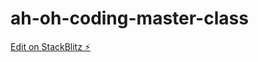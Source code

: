 # ah-oh-coding-master-class

[Edit on StackBlitz ⚡️](https://stackblitz.com/edit/ah-oh-coding-master-class)
